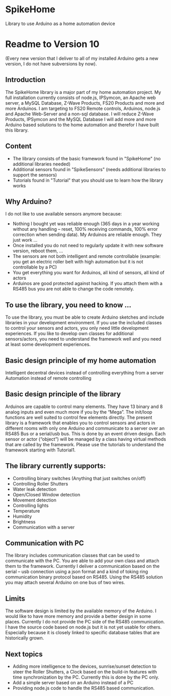 # SpikeHome
Library to use Arduino as a home automation device 

<h1>Readme to Version 10</h1>
(Every new version that I deliver to all of my installed Arduino gets a new version, I do not have subversions by now).

<h2>Introduction</h2>
The SpikeHome library is a major part of my home automation project. My full installation currently consists of node.js, IPSymcon, an Apache web server, a MySQL Database, Z-Wave Products, FS20 Products and more and more Arduinos. I am targeting to FS20 Remote controls, Arduinos, node.js and Apache Web-Server and a non-sql database. I will reduce Z-Wave Products, IPSymcon and the MySQL Database
I will add more and more Arduino based solutions to the home automation and therefor I have built this library. 

<h2>Content</h2>
<ul>
<li>The library consists of the basic framework found in "SpikeHome" (no additional libraries needed) </li>
<li>Additional sensors found in "SpikeSensors" (needs additional libraries to support the sensors) </li>
<li>Tutorials found in "Tutorial" that you should use to learn how the library works</li>
</ul>

<h2>Why Arduino?</h2>
I do not like to use available sensors anymore because: 
<ul>
<li>
Nothing I bought yet was reliable enough (365 days in a year working without any handling – reset, 100% receiving commands, 100% error correction when sending data). My Arduinos are reliable enough. They just work …
</li>
<li>Once installed you do not need to regularly update it with new software version, reboot them, … </li>
<li>The sensors are not both intelligent and remote controllable (example: you get an electric roller belt with high automation but it is not controllable by a PC)</li>
<li>You get everything you want for Arduinos, all kind of sensors, all kind of actors</li>
<li>Arduinos are good protected against hacking. If you attach them with a RS485 bus you are not able to change the code remotely.</li>
</ul>

<h2>To use the library, you need to know …</h2>
To use the library, you must be able to create Arduino sketches and include libraries in your development environment. If you use the included classes to control your sensors and actors, you only need little development experiences. If you like to develop own classes for additional sensors/actors, you need to understand the framework well and you need at least some development experiences. 

<h2>Basic design principle of my home automation</h2>
Intelligent decentral devices instead of controlling everything from a server
Automation instead of remote controlling 

<h2>Basic design principle of the library</h2>
Arduinos are capable to control many elements. They have 13 binary and 8 analog inputs and even much more if you by the “Mega”. The init/loop functions are well suited to control few elements directly. The present library is a framework that enables you to control sensors and actors in different rooms with only one Arduino and communicate to a server over an RS485 Bus or a serial/usb bus. 
This is done by an event driven design. Each sensor or actor (“object”) will be managed by a class having virtual methods that are called by the framework. 
Please use the tutorials to understand the framework starting with Tutorial1. 

<h2>The library currently supports:</h2>
<ul>
<li>Controlling binary switches (Anything that just switches on/off)</li>
<li>Controlling Roller Shutters</li>
<li>Water leak detection</li>
<li>Open/Closed Window detection</li>
<li>Movement detection</li>
<li>Controlling lights</li>
<li>Temperature</li>
<li>Humidity</li>
<li>Brightness</li>
<li>Communication with a server</li>
</ul>

<h2>Communication with PC</h2>
The library includes communication classes that can be used to communicate with the PC. You are able to add your own class and attach them to the framework. 
Currently I deliver a communication based on the serial – usb connection using a json format and a kind of toking ring communication binary protocol based on RS485. Using the RS485 solution you may attach several Arduino on one bus of two wires. 

<h2>Limits</h2>
The software design is limited by the available memory of the Arduino. I would like to have more memory and provide a better design in some places. 
Currently I do not provide the PC side of the RS485 communication. I have the source code based on node.js but it is not yet usable for others. Especially because it is closely linked to specific database tables that are historically grown.

<h2>Next topics</h2>
<ul>
<li>Adding more intelligence to the devices, sunrise/sunset detection to steer the Roller Shutters, a Clock based on the build-in features with time synchronization by the PC. Currently this is done by the PC only. </li>
<li>Add a simple server based on an Arduino instead of a PC</li>
<li>Providing node.js code to handle the RS485 based communication.</li>
</ul>
